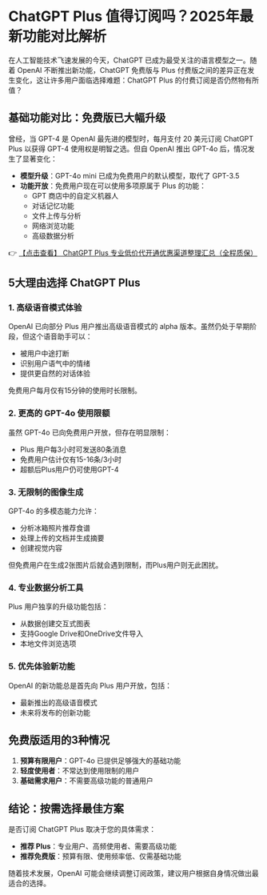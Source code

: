 # ChatGPT Plus 值得订阅吗？2025年最新功能对比解析

在人工智能技术飞速发展的今天，ChatGPT 已成为最受关注的语言模型之一。随着 OpenAI 不断推出新功能，ChatGPT 免费版与 Plus 付费版之间的差异正在发生变化，这让许多用户面临选择难题：ChatGPT Plus 的付费订阅是否仍然物有所值？

## 基础功能对比：免费版已大幅升级

曾经，当 GPT-4 是 OpenAI 最先进的模型时，每月支付 20 美元订阅 ChatGPT Plus 以获得 GPT-4 使用权是明智之选。但自 OpenAI 推出 GPT-4o 后，情况发生了显著变化：

- **模型升级**：GPT-4o mini 已成为免费用户的默认模型，取代了 GPT-3.5
- **功能开放**：免费用户现在可以使用多项原属于 Plus 的功能：
  - GPT 商店中的自定义机器人
  - 对话记忆功能
  - 文件上传与分析
  - 网络浏览功能
  - 高级数据分析

👉 [【点击查看】 ChatGPT Plus 专业低价代开通优惠渠道整理汇总（全程质保）](https://bit.ly/DaiKai)

## 5大理由选择 ChatGPT Plus

### 1. 高级语音模式体验
OpenAI 已向部分 Plus 用户推出高级语音模式的 alpha 版本。虽然仍处于早期阶段，但这个语音助手可以：
- 被用户中途打断
- 识别用户语气中的情绪
- 提供更自然的对话体验

免费用户每月仅有15分钟的使用时长限制。

### 2. 更高的 GPT-4o 使用限额
虽然 GPT-4o 已向免费用户开放，但存在明显限制：
- Plus 用户每3小时可发送80条消息
- 免费用户估计仅有15-16条/3小时
- 超额后Plus用户仍可使用GPT-4

### 3. 无限制的图像生成
GPT-4o 的多模态能力允许：
- 分析冰箱照片推荐食谱
- 处理上传的文档并生成摘要
- 创建视觉内容

但免费用户在生成2张图片后就会遇到限制，而Plus用户则无此困扰。

### 4. 专业数据分析工具
Plus 用户独享的升级功能包括：
- 从数据创建交互式图表
- 支持Google Drive和OneDrive文件导入
- 本地文件浏览选项

### 5. 优先体验新功能
OpenAI 的新功能总是首先向 Plus 用户开放，包括：
- 最新推出的高级语音模式
- 未来将发布的创新功能

## 免费版适用的3种情况

1. **预算有限用户**：GPT-4o 已提供足够强大的基础功能
2. **轻度使用者**：不常达到使用限制的用户
3. **基础需求用户**：不需要高级功能的普通用户

## 结论：按需选择最佳方案

是否订阅 ChatGPT Plus 取决于您的具体需求：
- **推荐 Plus**：专业用户、高频使用者、需要高级功能
- **推荐免费版**：预算有限、使用频率低、仅需基础功能

随着技术发展，OpenAI 可能会继续调整订阅政策，建议用户根据自身情况做出最适合的选择。